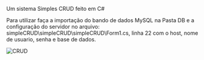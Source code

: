 Um sistema Simples CRUD feito em C#

Para utilizar faça a importação do bando de dados MySQL na Pasta DB e a configuração do servidor no arquivo: simpleCRUD\simpleCRUD\simpleCRUD\Form1.cs, linha 22 com o
host, nome de usuario, senha e base de dados.

![CRUD](https://user-images.githubusercontent.com/100707860/180081752-44c458c1-588b-412b-a6b2-96e35012d0a3.png)

